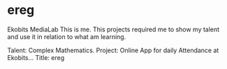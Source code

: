 # ereg
Ekobits MediaLab This is me.
This projects required me to show my talent and use it in relation to what am learning. 

Talent: Complex Mathematics.
Project: Online App for daily Attendance at Ekobits...
Title: ereg


